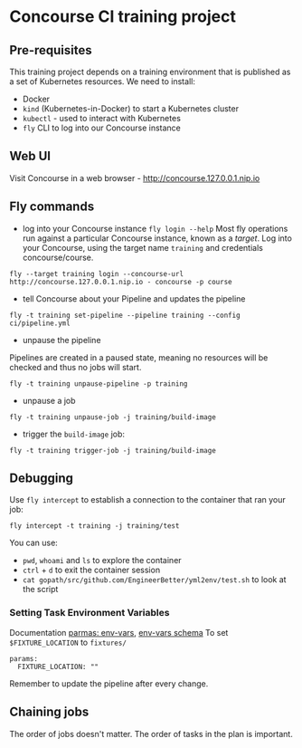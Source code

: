 # Concourse CI training project

## Pre-requisites

This training project depends on a training environment that is published as a set of Kubernetes resources.
We need to install:
- Docker
- `kind` (Kubernetes-in-Docker) to start a Kubernetes cluster
- `kubectl` - used to interact with Kubernetes
- `fly` CLI to log into our Concourse instance

## Web UI

Visit Concourse in a web browser - http://concourse.127.0.0.1.nip.io

## Fly commands

- log into your Concourse instance `fly login --help`
Most fly operations run against a particular Concourse instance, known as a *target*. Log into your Concourse, using the target name `training` and credentials concourse/course.

```
fly --target training login --concourse-url http://concourse.127.0.0.1.nip.io - concourse -p course
```

- tell Concourse about your Pipeline and updates the pipeline

```
fly -t training set-pipeline --pipeline training --config ci/pipeline.yml

```

- unpause the pipeline

Pipelines are created in a paused state, meaning no resources will be checked and thus no jobs will start.
```
fly -t training unpause-pipeline -p training
```

- unpause a job

```
fly -t training unpause-job -j training/build-image
```

- trigger the `build-image` job:

```
fly -t training trigger-job -j training/build-image
```

## Debugging

Use `fly intercept` to establish a connection to the container that ran your job:
```
fly intercept -t training -j training/test
```
You can use:
- `pwd`, `whoami` and `ls` to explore the container
- `ctrl` + `d` to exit the container session
- `cat gopath/src/github.com/EngineerBetter/yml2env/test.sh` to look at the script

### Setting Task Environment Variables

Documentation [parmas: env-vars](https://concourse-ci.org/tasks.html#schema.task.params), [env-vars schema](https://concourse-ci.org/config-basics.html#schema.env-vars)
To set `$FIXTURE_LOCATION` to `fixtures/`
```
params:
  FIXTURE_LOCATION: ""
```
Remember to update the pipeline after every change.

## Chaining jobs

The order of jobs doesn't matter.
The order of tasks in the plan is important.
